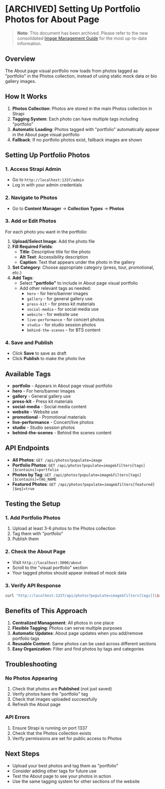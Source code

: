 # [ARCHIVED] Setting Up Portfolio Photos for About Page

> **Note**: This document has been archived. Please refer to the new consolidated [Image Management Guide](../IMAGE_MANAGEMENT.md) for the most up-to-date information.

## Overview
The About page visual portfolio now loads from photos tagged as "portfolio" in the Photos collection, instead of using static mock data or bio gallery images.

## How It Works
1. **Photos Collection**: Photos are stored in the main Photos collection in Strapi
2. **Tagging System**: Each photo can have multiple tags including "portfolio"
3. **Automatic Loading**: Photos tagged with "portfolio" automatically appear in the About page visual portfolio
4. **Fallback**: If no portfolio photos exist, fallback images are shown

## Setting Up Portfolio Photos

### 1. Access Strapi Admin
- Go to `http://localhost:1337/admin`
- Log in with your admin credentials

### 2. Navigate to Photos
- Go to **Content Manager** → **Collection Types** → **Photos**

### 3. Add or Edit Photos
For each photo you want in the portfolio:

1. **Upload/Select Image**: Add the photo file
2. **Fill Required Fields**:
   - **Title**: Descriptive title for the photo
   - **Alt Text**: Accessibility description
   - **Caption**: Text that appears under the photo in the gallery
3. **Set Category**: Choose appropriate category (press, tour, promotional, etc.)
4. **Add Tags**: 
   - Select **"portfolio"** to include in About page visual portfolio
   - Add other relevant tags as needed:
     - `hero` - for hero/banner images
     - `gallery` - for general gallery use
     - `press-kit` - for press kit materials
     - `social-media` - for social media use
     - `website` - for website use
     - `live-performance` - for concert photos
     - `studio` - for studio session photos
     - `behind-the-scenes` - for BTS content

### 4. Save and Publish
- Click **Save** to save as draft
- Click **Publish** to make the photo live

## Available Tags
- **portfolio** - Appears in About page visual portfolio
- **hero** - For hero/banner images
- **gallery** - General gallery use
- **press-kit** - Press kit materials
- **social-media** - Social media content
- **website** - Website use
- **promotional** - Promotional materials
- **live-performance** - Concert/live photos
- **studio** - Studio session photos
- **behind-the-scenes** - Behind the scenes content

## API Endpoints
- **All Photos**: `GET /api/photos?populate=image`
- **Portfolio Photos**: `GET /api/photos?populate=image&filters[tags][$contains]=portfolio`
- **Photos by Tag**: `GET /api/photos?populate=image&filters[tags][$contains]=TAG_NAME`
- **Featured Photos**: `GET /api/photos?populate=image&filters[featured][$eq]=true`

## Testing the Setup

### 1. Add Portfolio Photos
1. Upload at least 3-6 photos to the Photos collection
2. Tag them with "portfolio"
3. Publish them

### 2. Check the About Page
- Visit `http://localhost:3000/about`
- Scroll to the "visual portfolio" section
- Your tagged photos should appear instead of mock data

### 3. Verify API Response
```bash
curl "http://localhost:1337/api/photos?populate=image&filters[tags][\$contains]=portfolio"
```

## Benefits of This Approach
1. **Centralized Management**: All photos in one place
2. **Flexible Tagging**: Photos can serve multiple purposes
3. **Automatic Updates**: About page updates when you add/remove portfolio tags
4. **Reusable Content**: Same photos can be used across different sections
5. **Easy Organization**: Filter and find photos by tags and categories

## Troubleshooting

### No Photos Appearing
1. Check that photos are **Published** (not just saved)
2. Verify photos have the "portfolio" tag
3. Check that images uploaded successfully
4. Refresh the About page

### API Errors
1. Ensure Strapi is running on port 1337
2. Check that the Photos collection exists
3. Verify permissions are set for public access to Photos

## Next Steps
- Upload your best photos and tag them as "portfolio"
- Consider adding other tags for future use
- Test the About page to see your photos in action
- Use the same tagging system for other sections of the website
